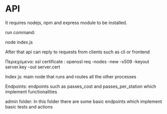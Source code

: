 # API


It requires nodejs, npm and express module to be installed.

run command: 

node index.js 

After that api can reply to requests from clients such as cli or frontend  

Περιεχόμενα:
ssl certificate :
openssl req -nodes -new -x509 -keyout server.key -out server.cert

Index js:
main node that runs and routes all the other processes

Endpoints:
endpoints such as passes_cost and passes_per_station which implement functionalities

admin folder:
In this folder there are some basic endpoints which implement basic tests and actions

